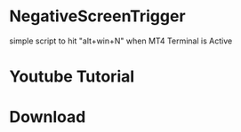 # NegativeScreenTrigger
simple script to hit "alt+win+N" when MT4 Terminal is Active

# Youtube Tutorial

# Download
